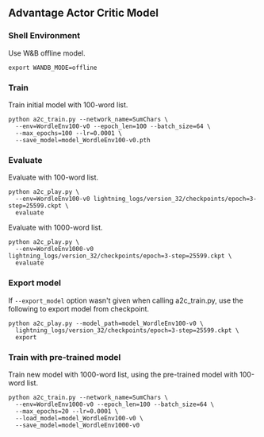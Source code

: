 ## Advantage Actor Critic Model

### Shell Environment

Use W&B offline model.

```shell
export WANDB_MODE=offline
```

### Train

Train initial model with 100-word list.

```shell
python a2c_train.py --network_name=SumChars \
  --env=WordleEnv100-v0 --epoch_len=100 --batch_size=64 \
  --max_epochs=100 --lr=0.0001 \
  --save_model=model_WordleEnv100-v0.pth
```

### Evaluate

Evaluate with 100-word list.

```shell
python a2c_play.py \
  --env=WordleEnv100-v0 lightning_logs/version_32/checkpoints/epoch=3-step=25599.ckpt \
  evaluate
```

Evaluate with 1000-word list.

```shell
python a2c_play.py \
  --env=WordleEnv1000-v0 lightning_logs/version_32/checkpoints/epoch=3-step=25599.ckpt \
  evaluate
```

### Export model

If `--export_model` option wasn't given when calling a2c_train.py, use the following to export model from checkpoint.

```shell
python a2c_play.py --model_path=model_WordleEnv100-v0 \
  lightning_logs/version_32/checkpoints/epoch=3-step=25599.ckpt \
  export
```

### Train with pre-trained model

Train new model with 1000-word list, using the pre-trained model with 100-word list.

```shell
python a2c_train.py --network_name=SumChars \
  --env=WordleEnv1000-v0 --epoch_len=100 --batch_size=64 \
  --max_epochs=20 --lr=0.0001 \
  --load_model=model_WordleEnv100-v0 \
  --save_model=model_WordleEnv1000-v0
```

